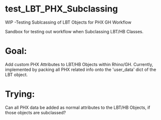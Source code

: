 # test_LBT_PHX_Subclassing
 WIP -Testing Sublcassing of LBT Objects for PHX GH Workflow

Sandbox for testing out workflow when Subclassing LBT/HB Classes. 

# Goal:
Add custom PHX Attributes to LBT/HB Objects within Rhino/GH. 
Currently, implemented by packing all PHX related info onto the 'user_data' dict of the LBT object. 

# Trying:
Can all PHX data be added as normal attributes to the LBT/HB Objects, if those objects are subclassed?
